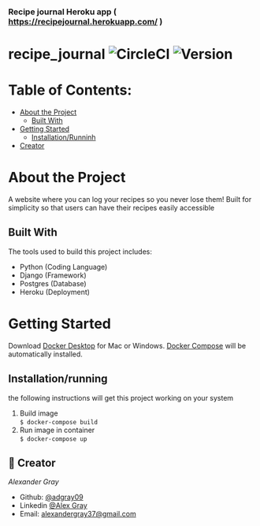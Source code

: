 ### Recipe journal Heroku app ( https://recipejournal.herokuapp.com/ )

# recipe_journal <img alt="CircleCI" src="https://img.shields.io/circleci/build/github/adgray09/recipe_journal"> <img  alt="Version"  src="https://img.shields.io/badge/version-0.0.1-blue.svg?cacheSeconds=2592000" />


# Table of Contents:
* [About the Project](#About-the-Project)
	* [Built With](#Built-With)
* [Getting Started](#Getting-Started)
	* [Installation/Runninh](#Installation/Running)
* [Creator](#Creator)
 
 # About the Project 
A website where you can log your recipes so you never lose them!
Built for simplicity so that users can have their recipes easily accessible

## Built With
The tools used to build this project includes:

* Python (Coding Language)
* Django (Framework)
* Postgres (Database)
* Heroku (Deployment)

# Getting Started
Download [Docker Desktop](https://www.docker.com/products/docker-desktop) for Mac or Windows. [Docker Compose](https://docs.docker.com/compose) will be automatically installed.

## Installation/running
the following instructions will get this project working on your system
1. Build image <br>
```$ docker-compose build ```
2. Run image in container <br>
```$ docker-compose up ```
 
 
## 👤 Creator
*Alexander Gray*
* Github: [@adgray09](https://github.com/adgray09)
* Linkedin [@Alex Gray](https://www.linkedin.com/in/alexander-gray-42b439193/)
* Email: alexandergray37@gmail.com


